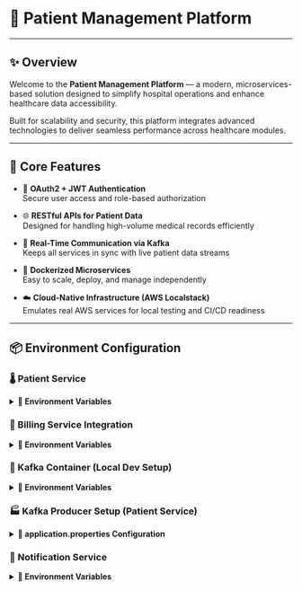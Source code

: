 # 🏥 Patient Management Platform  

---

## ✨ Overview  
Welcome to the **Patient Management Platform** — a modern, microservices-based solution designed to simplify hospital operations and enhance healthcare data accessibility.

Built for scalability and security, this platform integrates advanced technologies to deliver seamless performance across healthcare modules.

---

## 🔑 Core Features

- 🔐 **OAuth2 + JWT Authentication**  
  Secure user access and role-based authorization

- 🌐 **RESTful APIs for Patient Data**  
  Designed for handling high-volume medical records efficiently

- 📡 **Real-Time Communication via Kafka**  
  Keeps all services in sync with live patient data streams

- 🐳 **Dockerized Microservices**  
  Easy to scale, deploy, and manage independently

- ☁️ **Cloud-Native Infrastructure (AWS Localstack)**  
  Emulates real AWS services for local testing and CI/CD readiness

---

## 📦 Environment Configuration

### 🌡️ Patient Service

<details>
<summary><strong>🔧 Environment Variables</strong></summary>

```env
JAVA_TOOL_OPTIONS=-agentlib:jdwp=transport=dt_socket,server=y,suspend=n,address=*:5005
SPRING_DATASOURCE_URL=jdbc:postgresql://patient-service-db:5432/db
SPRING_DATASOURCE_USERNAME=admin_user
SPRING_DATASOURCE_PASSWORD=password
SPRING_JPA_HIBERNATE_DDL_AUTO=update
SPRING_KAFKA_BOOTSTRAP_SERVERS=kafka:9092
SPRING_SQL_INIT_MODE=always
```
</details>

### 🧾 Billing Service Integration

<details>
<summary><strong>🔧 Environment Variables</strong></summary>

```env
BILLING_SERVICE_ADDRESS=billing-service
BILLING_SERVICE_GRPC_PORT=9005
```
</details>

### 📨 Kafka Container (Local Dev Setup)

<details>
<summary><strong>🔧 Environment Variables</strong></summary>

```env
KAFKA_CFG_ADVERTISED_LISTENERS=PLAINTEXT://kafka:9092,EXTERNAL://localhost:9094
KAFKA_CFG_CONTROLLER_LISTENER_NAMES=CONTROLLER
KAFKA_CFG_CONTROLLER_QUORUM_VOTERS=0@kafka:9093
KAFKA_CFG_LISTENER_SECURITY_PROTOCOL_MAP=CONTROLLER:PLAINTEXT,EXTERNAL:PLAINTEXT,PLAINTEXT:PLAINTEXT
KAFKA_CFG_LISTENERS=PLAINTEXT://:9092,CONTROLLER://:9093,EXTERNAL://:9094
KAFKA_CFG_NODE_ID=0
KAFKA_CFG_PROCESS_ROLES=controller,broker

```
</details>

### 🏭 Kafka Producer Setup (Patient Service)

<details>
<summary><strong>🔧 application.properties Configuration</strong></summary>

```properties
spring.kafka.consumer.key-deserializer=org.apache.kafka.common.serialization.StringDeserializer
spring.kafka.consumer.value-deserializer=org.apache.kafka.common.serialization.ByteArrayDeserializer
```
</details>

### 🔔 Notification Service

<details>
<summary><strong>🔧 Environment Variables</strong></summary>

```env
SPRING_KAFKA_BOOTSTRAP_SERVERS=kafka:9092

SPRING_DATASOURCE_URL=jdbc:postgresql://auth-service-db:5432/db
SPRING_DATASOURCE_USERNAME=admin_user
SPRING_DATASOURCE_PASSWORD=password
SPRING_JPA_HIBERNATE_DDL_AUTO=update
SPRING_SQL_INIT_MODE=always
```
</details>
